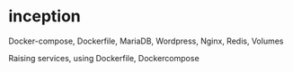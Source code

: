 # inception
Docker-compose, Dockerfile, MariaDB, Wordpress, Nginx, Redis, Volumes

Raising services, using Dockerfile, Dockercompose
